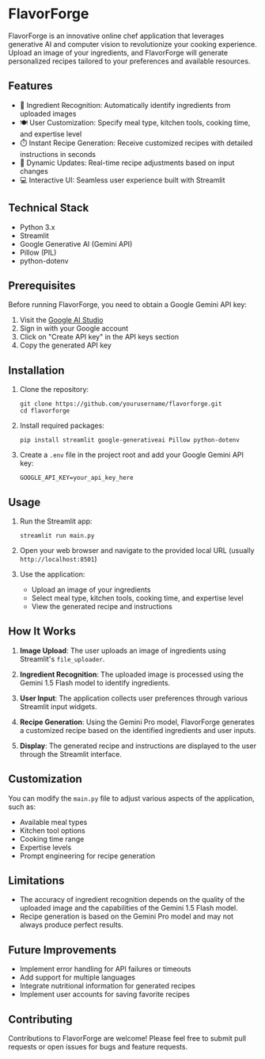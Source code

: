 # FlavorForge

FlavorForge is an innovative online chef application that leverages generative AI and computer vision to revolutionize your cooking experience. Upload an image of your ingredients, and FlavorForge will generate personalized recipes tailored to your preferences and available resources.

## Features

- 🥕 Ingredient Recognition: Automatically identify ingredients from uploaded images
- 🍽️ User Customization: Specify meal type, kitchen tools, cooking time, and expertise level
- ⏱️ Instant Recipe Generation: Receive customized recipes with detailed instructions in seconds
- 🔄 Dynamic Updates: Real-time recipe adjustments based on input changes
- 💻 Interactive UI: Seamless user experience built with Streamlit

## Technical Stack

- Python 3.x
- Streamlit
- Google Generative AI (Gemini API)
- Pillow (PIL)
- python-dotenv

## Prerequisites

Before running FlavorForge, you need to obtain a Google Gemini API key:

1. Visit the [Google AI Studio](https://makersuite.google.com/app/apikey)
2. Sign in with your Google account
3. Click on "Create API key" in the API keys section
4. Copy the generated API key

## Installation

1. Clone the repository:
   ```
   git clone https://github.com/yourusername/flavorforge.git
   cd flavorforge
   ```

2. Install required packages:
   ```
   pip install streamlit google-generativeai Pillow python-dotenv
   ```

3. Create a `.env` file in the project root and add your Google Gemini API key:
   ```
   GOOGLE_API_KEY=your_api_key_here
   ```

## Usage

1. Run the Streamlit app:
   ```
   streamlit run main.py
   ```

2. Open your web browser and navigate to the provided local URL (usually `http://localhost:8501`)

3. Use the application:
   - Upload an image of your ingredients
   - Select meal type, kitchen tools, cooking time, and expertise level
   - View the generated recipe and instructions

## How It Works

1. **Image Upload**: The user uploads an image of ingredients using Streamlit's `file_uploader`.

2. **Ingredient Recognition**: The uploaded image is processed using the Gemini 1.5 Flash model to identify ingredients.

3. **User Input**: The application collects user preferences through various Streamlit input widgets.

4. **Recipe Generation**: Using the Gemini Pro model, FlavorForge generates a customized recipe based on the identified ingredients and user inputs.

5. **Display**: The generated recipe and instructions are displayed to the user through the Streamlit interface.

## Customization

You can modify the `main.py` file to adjust various aspects of the application, such as:

- Available meal types
- Kitchen tool options
- Cooking time range
- Expertise levels
- Prompt engineering for recipe generation

## Limitations

- The accuracy of ingredient recognition depends on the quality of the uploaded image and the capabilities of the Gemini 1.5 Flash model.
- Recipe generation is based on the Gemini Pro model and may not always produce perfect results.

## Future Improvements

- Implement error handling for API failures or timeouts
- Add support for multiple languages
- Integrate nutritional information for generated recipes
- Implement user accounts for saving favorite recipes

## Contributing

Contributions to FlavorForge are welcome! Please feel free to submit pull requests or open issues for bugs and feature requests.
